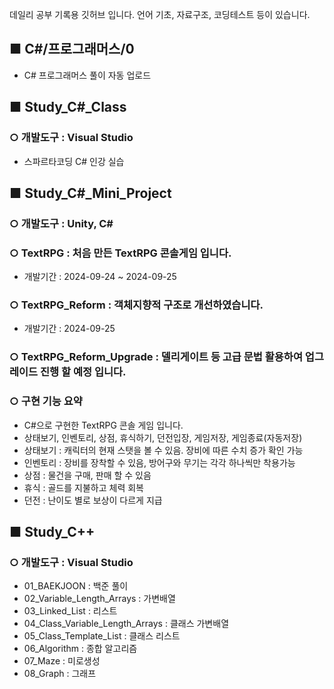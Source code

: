 데일리 공부 기록용 깃허브 입니다. 언어 기초, 자료구조, 코딩테스트 등이 있습니다.

## ■ **C#/프로그래머스/0**
- C# 프로그래머스 풀이 자동 업로드

## ■ **Study_C#_Class**
### ○ 개발도구 : Visual Studio
- 스파르타코딩 C# 인강 실습

## ■ **Study_C#_Mini_Project**
### ○ 개발도구 : Unity, C#
### ○ TextRPG : 처음 만든 TextRPG 콘솔게임 입니다.
- 개발기간 : 2024-09-24 ~ 2024-09-25
### ○ TextRPG_Reform : 객체지향적 구조로 개선하였습니다.
- 개발기간 : 2024-09-25
### ○ TextRPG_Reform_Upgrade : 델리게이트 등 고급 문법 활용하여 업그레이드 진행 할 예정 입니다.
### ○ 구현 기능 요약
- C#으로 구현한 TextRPG 콘솔 게임 입니다.
- 상태보기, 인벤토리, 상점, 휴식하기, 던전입장, 게임저장, 게임종료(자동저장)
- 상태보기 : 캐릭터의 현재 스탯을 볼 수 있음. 장비에 따른 수치 증가 확인 가능
- 인벤토리 : 장비를 장착할 수 있음, 방어구와 무기는 각각 하나씩만 착용가능
- 상점 : 물건을 구매, 판매 할 수 있음
- 휴식 : 골드를 지불하고 체력 회복
- 던전 : 난이도 별로 보상이 다르게 지급

## ■ **Study_C++**
### ○ 개발도구 : Visual Studio
- 01_BAEKJOON : 백준 풀이
- 02_Variable_Length_Arrays : 가변배열
- 03_Linked_List : 리스트
- 04_Class_Variable_Length_Arrays : 클래스 가변배열
- 05_Class_Template_List : 클래스 리스트
- 06_Algorithm : 종합 알고리즘
- 07_Maze : 미로생성
- 08_Graph : 그래프
